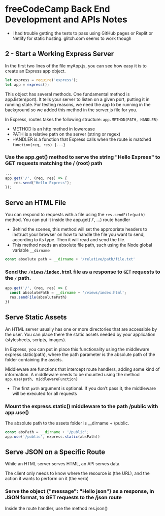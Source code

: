 # freeCodeCamp Back End Development and APIs Notes

- I had trouble getting the tests to pass using GitHub pages or Replit or Netlify for static hosting. glitch.com seems to work though

## 2 - Start a Working Express Server

In the first two lines of the file myApp.js, you can see how easy it is to create an Express app object. 

```js
let express = require('express');
let app = express();
```

This object has several methods. One fundamental method is app.listen(port). It tells your server to listen on a given port, putting it in running state. For testing reasons, we need the app to be running in the background so we added this method in the server.js file for you.

In Express, routes takes the following structure: `app.METHOD(PATH, HANDLER)`
- METHOD is an http method in lowercase
- PATH is a relative path on the server (string or regex)
- HANDLER is a function that Express calls when the route is matched `function(req, res) {...}`

### Use the app.get() method to serve the string "Hello Express" to GET requests matching the / (root) path

```js
...
app.get('/', (req, res) => {
    res.send("Hello Express");
});
```

## Serve an HTML File

You can respond to requests with a file using the `res.sendFile(path)` method. You can put it inside the app.get('/', ...) route handler
- Behind the scenes, this method will set the appropriate headers to instruct your browser on how to handle the file you want to send, according to its type. Then it will read and send the file.
- This method needs an absolute file path, such using the Node global variable `__dirname`

```js
const absolute path = __dirname + '/relative/path/file.txt'
```

### Send the `/views/index.html` file as a response to `GET` requests to the `/` path.

```js
app.get('/', (req, res) => {
  const absolutePath = __dirname + '/views/index.html';
  res.sendFile(absolutePath)
})
```

## Serve Static Assets
An HTML server usually has one or more directories that are accessible by the user. You can place there the static assets needed by your application (stylesheets, scripts, images).

In Express, you can put in place this functionality using the middleware express.static(path), where the path parameter is the absolute path of the folder containing the assets.

Middleware are functions that intercept route handlers, adding some kind of information. A middleware needs to be mounted using the method `app.use(path, middlewareFunction)`
- The first `path` argument is optional. If you don’t pass it, the middleware will be executed for all requests

### Mount the express.static() middleware to the path /public with app.use()

The absolute path to the assets folder is __dirname + /public.

```js
const absPath = __dirname + '/public';
app.use('/public', express.static(absPath))
```

## Serve JSON on a Specific Route

While an HTML server serves HTML, an API serves data.

The client only needs to know where the resource is (the URL), and the action it wants to perform on it (the verb)

### Serve the object {"message": "Hello json"} as a response, in JSON format, to GET requests to the /json route

Inside the route handler, use the method res.json()

```js

```
